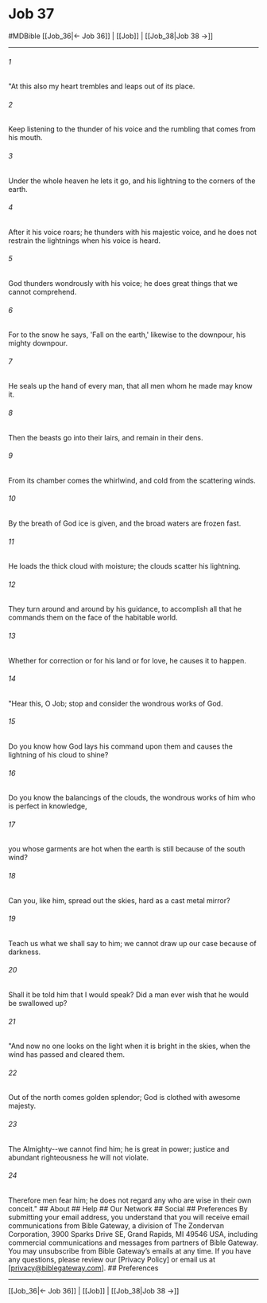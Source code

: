 # Job 37
#MDBible
[[Job_36|← Job 36]] | [[Job]] | [[Job_38|Job 38 →]]

***






###### 1 


"At this also my heart trembles and leaps out of its place. 





###### 2 


Keep listening to the thunder of his voice and the rumbling that comes from his mouth. 





###### 3 


Under the whole heaven he lets it go, and his lightning to the corners of the earth. 





###### 4 


After it his voice roars; he thunders with his majestic voice, and he does not restrain the lightnings when his voice is heard. 





###### 5 


God thunders wondrously with his voice; he does great things that we cannot comprehend. 





###### 6 


For to the snow he says, 'Fall on the earth,' likewise to the downpour, his mighty downpour. 





###### 7 


He seals up the hand of every man, that all men whom he made may know it. 





###### 8 


Then the beasts go into their lairs, and remain in their dens. 





###### 9 


From its chamber comes the whirlwind, and cold from the scattering winds. 





###### 10 


By the breath of God ice is given, and the broad waters are frozen fast. 





###### 11 


He loads the thick cloud with moisture; the clouds scatter his lightning. 





###### 12 


They turn around and around by his guidance, to accomplish all that he commands them on the face of the habitable world. 





###### 13 


Whether for correction or for his land or for love, he causes it to happen. 





###### 14 


"Hear this, O Job; stop and consider the wondrous works of God. 





###### 15 


Do you know how God lays his command upon them and causes the lightning of his cloud to shine? 





###### 16 


Do you know the balancings of the clouds, the wondrous works of him who is perfect in knowledge, 





###### 17 


you whose garments are hot when the earth is still because of the south wind? 





###### 18 


Can you, like him, spread out the skies, hard as a cast metal mirror? 





###### 19 


Teach us what we shall say to him; we cannot draw up our case because of darkness. 





###### 20 


Shall it be told him that I would speak? Did a man ever wish that he would be swallowed up? 





###### 21 


"And now no one looks on the light when it is bright in the skies, when the wind has passed and cleared them. 





###### 22 


Out of the north comes golden splendor; God is clothed with awesome majesty. 





###### 23 


The Almighty--we cannot find him; he is great in power; justice and abundant righteousness he will not violate. 





###### 24 


Therefore men fear him; he does not regard any who are wise in their own conceit." ## About ## Help ## Our Network ## Social ## Preferences By submitting your email address, you understand that you will receive email communications from Bible Gateway, a division of The Zondervan Corporation, 3900 Sparks Drive SE, Grand Rapids, MI 49546 USA, including commercial communications and messages from partners of Bible Gateway. You may unsubscribe from Bible Gateway&rsquo;s emails at any time. If you have any questions, please review our [Privacy Policy] or email us at [privacy@biblegateway.com]. ## Preferences

***

[[Job_36|← Job 36]] | [[Job]] | [[Job_38|Job 38 →]]
